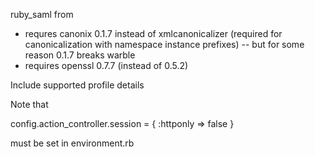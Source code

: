 ruby_saml from
- requres canonix 0.1.7 instead of xmlcanonicalizer (required for canonicalization with namespace instance prefixes)
 -- but for some reason 0.1.7 breaks warble 
- requires openssl 0.7.7 (instead of 0.5.2)


Include supported profile details

Note that 

  config.action_controller.session = {
    :httponly => false
  }
  
  must be set in environment.rb
